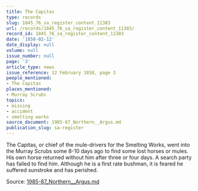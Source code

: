 ```yaml
---
title: The Capitas
type: records
slug: 1845_76_sa_register_content_11383
url: /records/1845_76_sa_register_content_11383/
record_id: 1845_76_sa_register_content_11383
date: '1858-02-12'
date_display: null
volume: null
issue_number: null
page: '3'
article_type: news
issue_reference: 12 February 1858, page 3
people_mentioned:
- The Capitas
places_mentioned:
- Murray Scrubs
topics:
- missing
- accident
- smelting works
source_document: 1985-87_Northern__Argus.md
publication_slug: sa-register
---
```


The Capitas, or chief of the mule-drivers for the Smelting Works, went into the Murray Scrubs some 8-10 days ago to find some lost horses or mules.  His own horse returned without him after three or four days.  A search party has failed to find him.  Although he is a first rate bushman, it is feared he suffered sunstroke and has perished.

Source: [1985-87_Northern__Argus.md](/downloads/markdown/1985-87_Northern__Argus.md)
